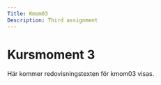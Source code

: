 ```yaml
---
Title: Kmom03
Description: Third assignment
---
```


 Kursmoment 3
======

Här kommer redovisningstexten för kmom03 visas.
